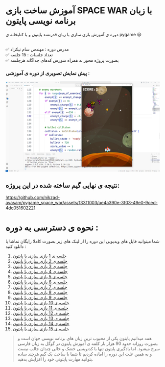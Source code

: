 # آموزش ساخت بازی SPACE WAR با زبان برنامه نویسی پایتون

دوره ی آموزش بازی سازی با زبان قدرتمند پایتون و با کتابخانه ی pygame 😃 

<br>✅ مدرس دوره : مهندس سام نیکزاد
<br>✅ تعداد جلسات : 15 جلسه 
<br>✅ بصورت پروژه محور به همراه سورس کدهای جداگانه هرجلسه 
<br>

### پیش نمایش تصویری از دوره ی آموزشی : 



![بازی سازی با پایتون](https://raw.githubusercontent.com/nikzad-avasam/pygame_space_war/main/space_war_shot2.png)

## نتیجه ی نهایی گیم ساخته شده در این پروژه:



https://github.com/nikzad-avasam/pygame_space_war/assets/13311003/ae4a390e-3f03-49e0-9ced-4dc051602221

# نحوه ی دسترسی به دوره : 
شما میتوانید فایل های ویدیویی این دوره را از لینک های زیر بصورت کاملا رایگان تماشا یا دانلود کنید : 
<br>

 1. <a href="https://www.aparat.com/v/u52Rx" target="_blank">جلسه ی 1 بازی سازی با پایتون</a>
 2. <a href="https://www.aparat.com/v/e1xRt" target="_blank">جلسه ی 2 بازی سازی با پایتون</a>
 3. <a href="https://www.aparat.com/v/fbizI" target="_blank">جلسه ی 3 بازی سازی با پایتون</a>
 4. [جلسه ی 4 بازی سازی با پایتون](https://www.aparat.com/v/UMESy)
 5. [جلسه ی 5 بازی سازی با پایتون](https://www.aparat.com/v/aue64)
 6. [جلسه ی 6 بازی سازی با پایتون](https://www.aparat.com/v/80nIA)
 7. [جلسه ی 7 بازی سازی با پایتون](https://www.aparat.com/v/6gofZ)
 8. [جلسه ی 8 بازی سازی با پایتون](https://www.aparat.com/v/UqRgV)
 9. [جلسه ی 9 بازی سازی با پایتون](https://www.aparat.com/v/i6gIH)
 10. [جلسه ی 10 بازی سازی با پایتون](https://www.aparat.com/v/bq96E)
 11. [جلسه ی 11 بازی سازی با پایتون](https://www.aparat.com/v/O79J2)
 12. [جلسه ی 12 بازی سازی با پایتون](https://www.aparat.com/v/x5mgD)
 13. [جلسه ی 13 بازی سازی با پایتون](https://www.aparat.com/v/KpWX0)
 14. [جلسه ی 14 بازی سازی با پایتون](https://www.aparat.com/v/c7g28)
 15. [جلسه ی 15 بازی سازی با پایتون](https://www.aparat.com/v/PRsLr)


> همه میدانیم پایتون یکی از محبوب ترین زبان های برنامه نویسی جهان است و بصورت روزانه حدود 90 هزار بار کلمه ی آموزش پایتون در گوگل به زبان فارسی سرچ میشود. اما یادگیری پایتون تنها با کدنویسی خشک و خالی چندان جالب نیست و به همین علت این دوره را آماده کردیم تا شما با ساخت یک گیم هرچند ساده بتوانید مهارت پایتونی خود را افزایش بدهید. 
